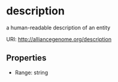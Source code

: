 # description

a human-readable description of an entity

URI: http://alliancegenome.org/description



<!-- no inheritance hierarchy -->


## Properties

 * Range: string


